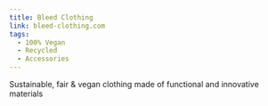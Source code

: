 ```yaml
---
title: Bleed Clothing
link: bleed-clothing.com
tags:
  - 100% Vegan
  - Recycled
  - Accessories
---
```

Sustainable, fair & vegan clothing made of functional and innovative materials
